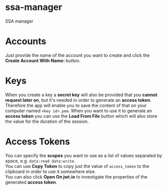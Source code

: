 # ssa-manager
SSA manager

# Accounts

Just provide the name of the account you want to create and click the **Create Account With Name:** button.

# Keys

When you create a key a **secret key** will also be provided that you **cannot request later on**, but it's needed in order to generate an **access token**. Therefore the app will enable you to save the content of that on your computer named `<key id>.pem`. When you want to use it to generate an **access token** you can use the **Load From File** button which will also store the value for the duration of the session.

# Access Tokens

You can specify the **scopes** you want to use as a list of values separated by space, e.g. `data:read data:write`. \
You can use **Copy Token** to copy just the value of `access_token` to the clipboard in order to use it somewhere else. \
You can also click **Open On jwt.io** to investigate the properties of the generated **access token**.

